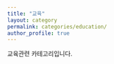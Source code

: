 ```yaml
---
title: "교육"
layout: category
permalink: categories/education/
author_profile: true
---
```


교육관련 카테고리입니다.
